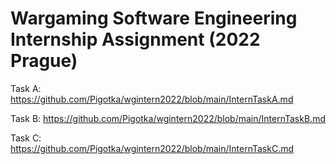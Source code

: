 
# Wargaming Software Engineering Internship Assignment (2022 Prague)

Task A:
https://github.com/Pigotka/wgintern2022/blob/main/InternTaskA.md

Task B:
https://github.com/Pigotka/wgintern2022/blob/main/InternTaskB.md

Task C:
https://github.com/Pigotka/wgintern2022/blob/main/InternTaskC.md


